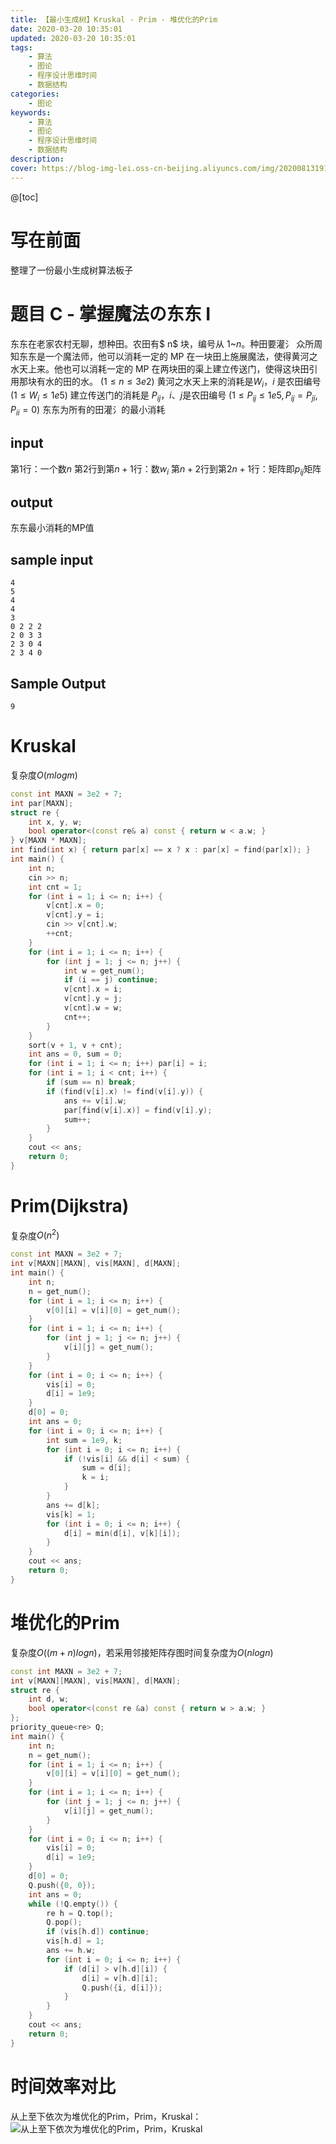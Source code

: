 ```yaml
---
title: 【最小生成树】Kruskal - Prim - 堆优化的Prim
date: 2020-03-20 10:35:01
updated: 2020-03-20 10:35:01
tags:
    - 算法
    - 图论
    - 程序设计思维时间
    - 数据结构
categories: 
	- 图论
keywords:
    - 算法
    - 图论
    - 程序设计思维时间
    - 数据结构
description: 
cover: https://blog-img-lei.oss-cn-beijing.aliyuncs.com/img/20200813191444.png
---
```

@[toc]
# 写在前面

整理了一份最小生成树算法板子

# 题目 C - 掌握魔法の东东 I

东东在老家农村无聊，想种田。农田有$ n$ 块，编号从 1~$n$。种田要灌氵
众所周知东东是一个魔法师，他可以消耗一定的 MP 在一块田上施展魔法，使得黄河之水天上来。他也可以消耗一定的 MP 在两块田的渠上建立传送门，使得这块田引用那块有水的田的水。 $(1 \le n \le 3e2)$
黄河之水天上来的消耗是$W_i$，$i$ 是农田编号 $(1 \le W_i \le 1e5)$
建立传送门的消耗是 $P_{ij}$，$i$、$j$是农田编号 $(1 \le P_{ij}  \le 1e5, P_{ij} = P_{ji}, P_{ii} =0)$
东东为所有的田灌氵的最小消耗

## input

第1行：一个数$n$
第2行到第$n+1$行：数$w_i$
第$n+2$行到第$2n+1$行：矩阵即$p_{ij}$矩阵

## output

东东最小消耗的MP值

## sample input

```shel
4
5
4
4
3
0 2 2 2
2 0 3 3
2 3 0 4
2 3 4 0
```

## Sample Output

```shel
9
```

# Kruskal 

复杂度$O(mlogm)$

```cpp
const int MAXN = 3e2 + 7;
int par[MAXN];
struct re {
    int x, y, w;
    bool operator<(const re& a) const { return w < a.w; }
} v[MAXN * MAXN];
int find(int x) { return par[x] == x ? x : par[x] = find(par[x]); }
int main() {
    int n;
    cin >> n;
    int cnt = 1;
    for (int i = 1; i <= n; i++) {
        v[cnt].x = 0;
        v[cnt].y = i;
        cin >> v[cnt].w;
        ++cnt;
    }
    for (int i = 1; i <= n; i++) {
        for (int j = 1; j <= n; j++) {
            int w = get_num();
            if (i == j) continue;
            v[cnt].x = i;
            v[cnt].y = j;
            v[cnt].w = w;
            cnt++;
        }
    }
    sort(v + 1, v + cnt);
    int ans = 0, sum = 0;
    for (int i = 1; i <= n; i++) par[i] = i;
    for (int i = 1; i < cnt; i++) {
        if (sum == n) break;
        if (find(v[i].x) != find(v[i].y)) {
            ans += v[i].w;
            par[find(v[i].x)] = find(v[i].y);
            sum++;
        }
    }
    cout << ans;
    return 0;
}
```

# Prim(Dijkstra)

复杂度$O(n^2)$

```cpp
const int MAXN = 3e2 + 7;
int v[MAXN][MAXN], vis[MAXN], d[MAXN];
int main() {
    int n;
    n = get_num();
    for (int i = 1; i <= n; i++) {
        v[0][i] = v[i][0] = get_num();
    }
    for (int i = 1; i <= n; i++) {
        for (int j = 1; j <= n; j++) {
            v[i][j] = get_num();
        }
    }
    for (int i = 0; i <= n; i++) {
        vis[i] = 0;
        d[i] = 1e9;
    }
    d[0] = 0;
    int ans = 0;
    for (int i = 0; i <= n; i++) {
        int sum = 1e9, k;
        for (int i = 0; i <= n; i++) {
            if (!vis[i] && d[i] < sum) {
                sum = d[i];
                k = i;
            }
        }
        ans += d[k];
        vis[k] = 1;
        for (int i = 0; i <= n; i++) {
            d[i] = min(d[i], v[k][i]);
        }
    }
    cout << ans;
    return 0;
}
```

# 堆优化的Prim

复杂度$O((m+n)logn)$，若采用邻接矩阵存图时间复杂度为$O(nlogn )$

```cpp
const int MAXN = 3e2 + 7;
int v[MAXN][MAXN], vis[MAXN], d[MAXN];
struct re {
    int d, w;
    bool operator<(const re &a) const { return w > a.w; }
};
priority_queue<re> Q;
int main() {
    int n;
    n = get_num();
    for (int i = 1; i <= n; i++) {
        v[0][i] = v[i][0] = get_num();
    }
    for (int i = 1; i <= n; i++) {
        for (int j = 1; j <= n; j++) {
            v[i][j] = get_num();
        }
    }
    for (int i = 0; i <= n; i++) {
        vis[i] = 0;
        d[i] = 1e9;
    }
    d[0] = 0;
    Q.push({0, 0});
    int ans = 0;
    while (!Q.empty()) {
        re h = Q.top();
        Q.pop();
        if (vis[h.d]) continue;
        vis[h.d] = 1;
        ans += h.w;
        for (int i = 0; i <= n; i++) {
            if (d[i] > v[h.d][i]) {
                d[i] = v[h.d][i];
                Q.push({i, d[i]});
            }
        }
    }
    cout << ans;
    return 0;
}
```

# 时间效率对比
从上至下依次为堆优化的Prim，Prim，Kruskal：
![从上至下依次为堆优化的Prim，Prim，Kruskal](https://blog-img-lei.oss-cn-beijing.aliyuncs.com/img/20200813192903.png)
